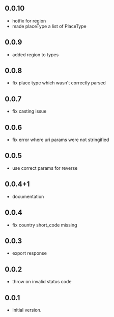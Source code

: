 ## 0.0.10

- hotfix for region
- made placeType a list of PlaceType

## 0.0.9

- added region to types

## 0.0.8

- fix place type which wasn't correctly parsed

## 0.0.7

- fix casting issue

## 0.0.6

- fix error where uri params were not stringified

## 0.0.5

- use correct params for reverse

## 0.0.4+1

- documentation

## 0.0.4

- fix country short_code missing

## 0.0.3

- export response

## 0.0.2

- throw on invalid status code

## 0.0.1

- Initial version.
